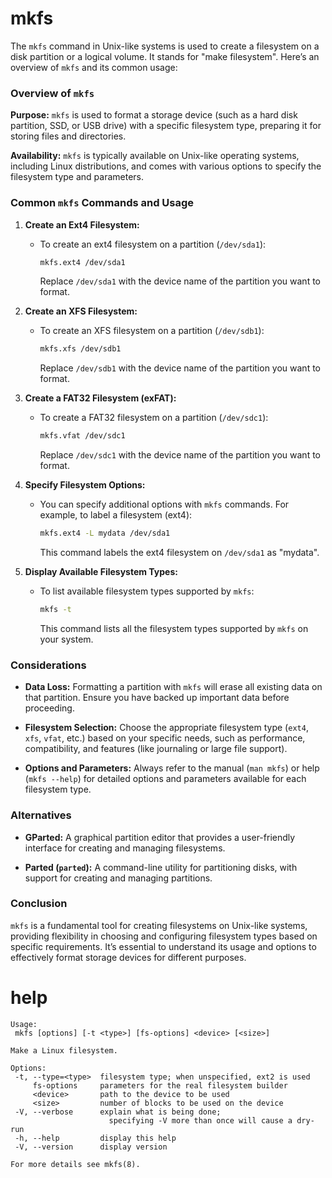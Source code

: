 # mkfs

The `mkfs` command in Unix-like systems is used to create a filesystem on a disk partition or a logical volume. It stands for "make filesystem". Here’s an overview of `mkfs` and its common usage:

### Overview of `mkfs`

**Purpose:** `mkfs` is used to format a storage device (such as a hard disk partition, SSD, or USB drive) with a specific filesystem type, preparing it for storing files and directories.

**Availability:** `mkfs` is typically available on Unix-like operating systems, including Linux distributions, and comes with various options to specify the filesystem type and parameters.

### Common `mkfs` Commands and Usage

1. **Create an Ext4 Filesystem:**
   - To create an ext4 filesystem on a partition (`/dev/sda1`):
     ```bash
     mkfs.ext4 /dev/sda1
     ```
     Replace `/dev/sda1` with the device name of the partition you want to format.

2. **Create an XFS Filesystem:**
   - To create an XFS filesystem on a partition (`/dev/sdb1`):
     ```bash
     mkfs.xfs /dev/sdb1
     ```
     Replace `/dev/sdb1` with the device name of the partition you want to format.

3. **Create a FAT32 Filesystem (exFAT):**
   - To create a FAT32 filesystem on a partition (`/dev/sdc1`):
     ```bash
     mkfs.vfat /dev/sdc1
     ```
     Replace `/dev/sdc1` with the device name of the partition you want to format.

4. **Specify Filesystem Options:**
   - You can specify additional options with `mkfs` commands. For example, to label a filesystem (ext4):
     ```bash
     mkfs.ext4 -L mydata /dev/sda1
     ```
     This command labels the ext4 filesystem on `/dev/sda1` as "mydata".

5. **Display Available Filesystem Types:**
   - To list available filesystem types supported by `mkfs`:
     ```bash
     mkfs -t
     ```
     This command lists all the filesystem types supported by `mkfs` on your system.

### Considerations

- **Data Loss:** Formatting a partition with `mkfs` will erase all existing data on that partition. Ensure you have backed up important data before proceeding.
  
- **Filesystem Selection:** Choose the appropriate filesystem type (`ext4`, `xfs`, `vfat`, etc.) based on your specific needs, such as performance, compatibility, and features (like journaling or large file support).

- **Options and Parameters:** Always refer to the manual (`man mkfs`) or help (`mkfs --help`) for detailed options and parameters available for each filesystem type.

### Alternatives

- **GParted:** A graphical partition editor that provides a user-friendly interface for creating and managing filesystems.
  
- **Parted (`parted`):** A command-line utility for partitioning disks, with support for creating and managing partitions.

### Conclusion

`mkfs` is a fundamental tool for creating filesystems on Unix-like systems, providing flexibility in choosing and configuring filesystem types based on specific requirements. It’s essential to understand its usage and options to effectively format storage devices for different purposes.

# help 

```
Usage:
 mkfs [options] [-t <type>] [fs-options] <device> [<size>]

Make a Linux filesystem.

Options:
 -t, --type=<type>  filesystem type; when unspecified, ext2 is used
     fs-options     parameters for the real filesystem builder
     <device>       path to the device to be used
     <size>         number of blocks to be used on the device
 -V, --verbose      explain what is being done;
                      specifying -V more than once will cause a dry-run
 -h, --help         display this help
 -V, --version      display version

For more details see mkfs(8).
```

